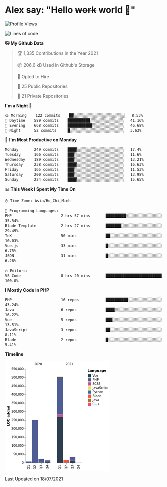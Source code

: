 # Alex say: "Hello ~~work~~ world 🐾"

<!--START_SECTION:waka-->
![Profile Views](http://img.shields.io/badge/Profile%20Views-0-blue)

![Lines of code](https://img.shields.io/badge/From%20Hello%20World%20I%27ve%20Written-853395%20lines%20of%20code-blue)

**🐱 My Github Data** 

> 🏆 1,335 Contributions in the Year 2021
 > 
> 📦 206.6 kB Used in Github's Storage 
 > 
> 💼 Opted to Hire
 > 
> 📜 25 Public Repositories 
 > 
> 🔑 21 Private Repositories  
 > 
**I'm a Night 🦉** 

```text
🌞 Morning    122 commits    ██░░░░░░░░░░░░░░░░░░░░░░░   8.53% 
🌆 Daytime    589 commits    ██████████░░░░░░░░░░░░░░░   41.16% 
🌃 Evening    668 commits    ███████████░░░░░░░░░░░░░░   46.68% 
🌙 Night      52 commits     █░░░░░░░░░░░░░░░░░░░░░░░░   3.63%

```
📅 **I'm Most Productive on Monday** 

```text
Monday       249 commits    ████░░░░░░░░░░░░░░░░░░░░░   17.4% 
Tuesday      166 commits    ███░░░░░░░░░░░░░░░░░░░░░░   11.6% 
Wednesday    189 commits    ███░░░░░░░░░░░░░░░░░░░░░░   13.21% 
Thursday     238 commits    ████░░░░░░░░░░░░░░░░░░░░░   16.63% 
Friday       165 commits    ███░░░░░░░░░░░░░░░░░░░░░░   11.53% 
Saturday     200 commits    ███░░░░░░░░░░░░░░░░░░░░░░   13.98% 
Sunday       224 commits    ████░░░░░░░░░░░░░░░░░░░░░   15.65%

```


📊 **This Week I Spent My Time On** 

```text
⌚︎ Time Zone: Asia/Ho_Chi_Minh

💬 Programming Languages: 
PHP                      2 hrs 57 mins       █████████░░░░░░░░░░░░░░░░   35.54% 
Blade Template           2 hrs 27 mins       ███████░░░░░░░░░░░░░░░░░░   29.49% 
TeX                      50 mins             ██░░░░░░░░░░░░░░░░░░░░░░░   10.03% 
Vue.js                   33 mins             █░░░░░░░░░░░░░░░░░░░░░░░░   6.75% 
JSON                     31 mins             █░░░░░░░░░░░░░░░░░░░░░░░░   6.28%

🔥 Editors: 
VS Code                  8 hrs 20 mins       █████████████████████████   100.0%

```

**I Mostly Code in PHP** 

```text
PHP                      16 repos            ██████████░░░░░░░░░░░░░░░   43.24% 
Java                     6 repos             ████░░░░░░░░░░░░░░░░░░░░░   16.22% 
Vue                      5 repos             ███░░░░░░░░░░░░░░░░░░░░░░   13.51% 
JavaScript               3 repos             ██░░░░░░░░░░░░░░░░░░░░░░░   8.11% 
Blade                    2 repos             █░░░░░░░░░░░░░░░░░░░░░░░░   5.41%

```


**Timeline**

![Chart not found](https://raw.githubusercontent.com/alexzvn/alexzvn/main/charts/bar_graph.png) 


 Last Updated on 18/07/2021
<!--END_SECTION:waka-->

